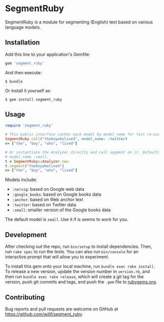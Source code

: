 # SegmentRuby

SegmentRuby is a module for segmenting (English)
text based on various language models.

## Installation

Add this line to your application's Gemfile:

```ruby
gem 'segment_ruby'
```

And then execute:

    $ bundle

Or install it yourself as:

    $ gem install segment_ruby

## Usage

```ruby
require 'segment_ruby'

# This public interface caches each model by model_name for fast re-use.
SegmentRuby.call("theboywholived", model_name: :twitter)
=> ["the", "boy", "who", "lived"]

# Or instantiate the Analyzer directly and call segment on it. Defaults to
# model_name :small.
t = SegmentRuby::Analyzer.new
t.segment("theboywholived")
=> ["the", "boy", "who", "lived"]
```
Models include:

- `:norvig`: based on Google web data
- `:google_books`: based on Google books data
- `:anchor`: based on Web anchor text
- `:twitter`: based on Twitter data
- `:small`: smaller version of the Google books data

The default model is `small`. Use it if is seems to work for you.

## Development

After checking out the repo, run `bin/setup` to install dependencies. Then, run `rake spec` to run the tests. You can also run `bin/console` for an interactive prompt that will allow you to experiment.

To install this gem onto your local machine, run `bundle exec rake install`. To release a new version, update the version number in `version.rb`, and then run `bundle exec rake release`, which will create a git tag for the version, push git commits and tags, and push the `.gem` file to [rubygems.org](https://rubygems.org).

## Contributing

Bug reports and pull requests are welcome on GitHub at https://github.com/willf/segment_ruby.
